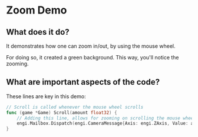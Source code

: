 # Zoom Demo

## What does it do?
It demonstrates how one can zoom in/out, by using the mouse wheel. 

For doing so, it created a green background. This way, you'll notice the zooming. 

## What are important aspects of the code?
These lines are key in this demo:

```go
// Scroll is called whenever the mouse wheel scrolls
func (game *Game) Scroll(amount float32) {
	// Adding this line, allows for zooming on scrolling the mouse wheel
	engi.Mailbox.Dispatch(engi.CameraMessage{Axis: engi.ZAxis, Value: amount * zoomSpeed, Incremental: true})
}
```